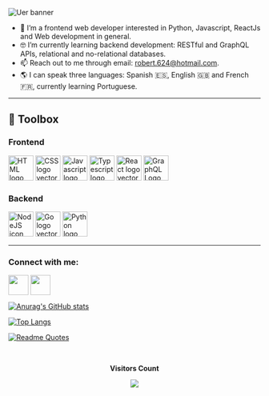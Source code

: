 ![Uer banner](https://user-images.githubusercontent.com/72587880/196091562-1a4c2b9d-37a3-4f58-99ce-0fdcfa2fdb90.png)

- 👀 I’m a frontend web developer interested in Python, Javascript, ReactJs and Web development in general.
- 🤓 I’m currently learning backend development: RESTful and GraphQL APIs, relational and no-relational databases.
- 📫 Reach out to me through email: robert.624@hotmail.com.
- 🌎 I can speak three languages: Spanish 🇪🇸, English 🇬🇧 and French 🇫🇷, currently learning Portuguese.
---

## 🧰 Toolbox

### Frontend

<img width="50" height="50" src="https://cdn.worldvectorlogo.com/logos/html-1.svg" alt="HTML logo vector"> <img width="50" height="50"  src="https://cdn.worldvectorlogo.com/logos/css-3.svg" alt="CSS logo vector"> <img width="50" height="50" src="https://cdn.worldvectorlogo.com/logos/logo-javascript.svg" alt="Javascript logo vector">   <img width="50" height="50" src="https://cdn.worldvectorlogo.com/logos/typescript.svg" alt="Typescript logo vector">  <img class="larger" width="50" height="50" src="https://cdn.worldvectorlogo.com/logos/react-2.svg" alt="React logo vector"> <img width="50" height="50" src="https://cdn.worldvectorlogo.com/logos/graphql-logo-2.svg" alt="GraphQL Logo logo vector"> 

### Backend

<img height="50" width="50" src="https://cdn.worldvectorlogo.com/logos/nodejs-icon.svg" alt="NodeJS icon logo vector"> <img height="50" width="50" src="https://cdn.worldvectorlogo.com/logos/go-8.svg" alt="Go logo vector"> <img width="50" height="50" src="https://cdn.worldvectorlogo.com/logos/python-5.svg" alt="Python logo vector">

---


<h3 align="left">Connect with me:</h3>
<p align="left">
<a href="https://twitter.com/robertdowny" target="blank"><img align="center" src="https://brandeame.es/wp-content/uploads/2017/05/60414c58e954d7236837248225e0216f_new-twitter-logo-vector-eps-twitter-logo-clipart-png_518-518.png" alt="" height="40" width="40" /></a>
<a href="www.linkedin.com/in/roberto-ramirez-aguilar
" target="blank"><img align="center" src="https://cdn-icons-png.flaticon.com/512/174/174857.png" alt="" height="40" width="40" /></a>



[![Anurag's GitHub stats](https://github-readme-stats.vercel.app/api?username=Robertron624)](https://github.com/anuraghazra/github-readme-stats)

[![Top Langs](https://github-readme-stats.vercel.app/api/top-langs/?username=Robertron624)](https://github.com/anuraghazra/github-readme-stats)

[![Readme Quotes](https://quotes-github-readme.vercel.app/api?type=horizontal&theme=dark)](https://github.com/piyushsuthar/github-readme-quotes)


<div align="center">
  <br>
  <p align="center"><b>Visitors Count</b></p>  
  <p align="center"><img align="center" src="https://profile-counter.glitch.me/{jenacarry}/count.svg" /></p> 
  <br>
</div>
<!---
Robertron624/Robertron624 is a ✨ special ✨ repository because its `README.md` (this file) appears on your GitHub profile.
You can click the Preview link to take a look at your changes.
--->
